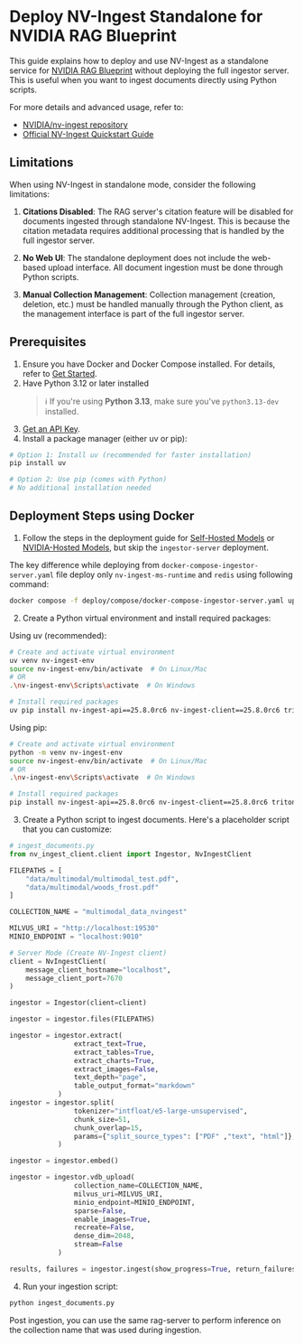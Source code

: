 <!--
  SPDX-FileCopyrightText: Copyright (c) 2025 NVIDIA CORPORATION & AFFILIATES. All rights reserved.
  SPDX-License-Identifier: Apache-2.0
-->

# Deploy NV-Ingest Standalone for NVIDIA RAG Blueprint

This guide explains how to deploy and use NV-Ingest as a standalone service for [NVIDIA RAG Blueprint](readme.md) without deploying the full ingestor server. This is useful when you want to ingest documents directly using Python scripts.

For more details and advanced usage, refer to:
- [NVIDIA/nv-ingest repository](https://github.com/NVIDIA/nv-ingest)
- [Official NV-Ingest Quickstart Guide](https://github.com/NVIDIA/nv-ingest/blob/main/docs/docs/extraction/quickstart-guide.md)

## Limitations

When using NV-Ingest in standalone mode, consider the following limitations:

1. **Citations Disabled**: The RAG server's citation feature will be disabled for documents ingested through standalone NV-Ingest. This is because the citation metadata requires additional processing that is handled by the full ingestor server.

2. **No Web UI**: The standalone deployment does not include the web-based upload interface. All document ingestion must be done through Python scripts.

3. **Manual Collection Management**: Collection management (creation, deletion, etc.) must be handled manually through the Python client, as the management interface is part of the full ingestor server.

## Prerequisites

1. Ensure you have Docker and Docker Compose installed. For details, refer to [Get Started](deploy-docker-self-hosted.md).
2. Have Python 3.12 or later installed
   > ℹ️ If you're using **Python 3.13**, make sure you've `python3.13-dev` installed.
3. [Get an API Key](api-key.md).
4. Install a package manager (either uv or pip):
```bash
# Option 1: Install uv (recommended for faster installation)
pip install uv

# Option 2: Use pip (comes with Python)
# No additional installation needed
```

## Deployment Steps using Docker

1. Follow the steps in the deployment guide for [Self-Hosted Models](deploy-docker-self-hosted.md) or [NVIDIA-Hosted Models](deploy-docker-nvidia-hosted.md), but skip the `ingestor-server` deployment.

The key difference while deploying from `docker-compose-ingestor-server.yaml` file deploy only `nv-ingest-ms-runtime` and `redis` using following command:
```bash
docker compose -f deploy/compose/docker-compose-ingestor-server.yaml up -d nv-ingest-ms-runtime redis
```

2. Create a Python virtual environment and install required packages:

Using uv (recommended):
```bash
# Create and activate virtual environment
uv venv nv-ingest-env
source nv-ingest-env/bin/activate  # On Linux/Mac
# OR
.\nv-ingest-env\Scripts\activate  # On Windows

# Install required packages
uv pip install nv-ingest-api==25.8.0rc6 nv-ingest-client==25.8.0rc6 tritonclient==2.57.0 pymilvus==2.5.8 pymilvus[model] pymilvus[bulk-writer]
```

Using pip:
```bash
# Create and activate virtual environment
python -m venv nv-ingest-env
source nv-ingest-env/bin/activate  # On Linux/Mac
# OR
.\nv-ingest-env\Scripts\activate  # On Windows

# Install required packages
pip install nv-ingest-api==25.8.0rc6 nv-ingest-client==25.8.0rc6 tritonclient==2.57.0 pymilvus==2.5.8 pymilvus[model] pymilvus[bulk-writer]
```

3. Create a Python script to ingest documents. Here's a placeholder script that you can customize:

```python
# ingest_documents.py
from nv_ingest_client.client import Ingestor, NvIngestClient

FILEPATHS = [
    "data/multimodal/multimodal_test.pdf",
    "data/multimodal/woods_frost.pdf"
]

COLLECTION_NAME = "multimodal_data_nvingest"

MILVUS_URI = "http://localhost:19530"
MINIO_ENDPOINT = "localhost:9010"

# Server Mode (Create NV-Ingest client)
client = NvIngestClient(
    message_client_hostname="localhost",
    message_client_port=7670
)

ingestor = Ingestor(client=client)

ingestor = ingestor.files(FILEPATHS)

ingestor = ingestor.extract(
                extract_text=True,
                extract_tables=True,
                extract_charts=True,
                extract_images=False,
                text_depth="page",
                table_output_format="markdown"
            )
ingestor = ingestor.split(
                tokenizer="intfloat/e5-large-unsupervised",
                chunk_size=51,
                chunk_overlap=15,
                params={"split_source_types": ["PDF" ,"text", "html"]},
            )

ingestor = ingestor.embed()

ingestor = ingestor.vdb_upload(
                collection_name=COLLECTION_NAME,
                milvus_uri=MILVUS_URI,
                minio_endpoint=MINIO_ENDPOINT,
                sparse=False,
                enable_images=True,
                recreate=False,
                dense_dim=2048,
                stream=False
            )

results, failures = ingestor.ingest(show_progress=True, return_failures=True)
```

4. Run your ingestion script:
```bash
python ingest_documents.py
```
Post ingestion, you can use the same rag-server to perform inference on the collection name that was used during ingestion.
